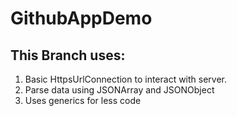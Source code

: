 # GithubAppDemo
## This Branch uses:
1. Basic HttpsUrlConnection to interact with server.
2. Parse data using JSONArray and JSONObject
3. Uses generics for less code
